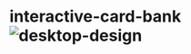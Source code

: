 # interactive-card-bank![desktop-design](https://user-images.githubusercontent.com/113302882/206857538-865b5dd3-c473-474e-b915-6399f5c774a1.jpg)

